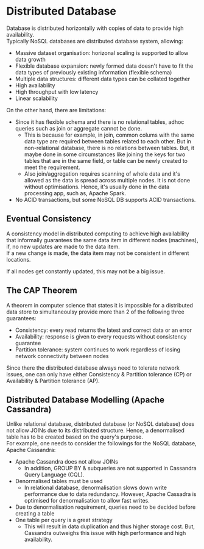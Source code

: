 # Distributed Database
Database is distributed horizontally with copies of data to provide high availability.<br>
Typically NoSQL databases are distributed database system, allowing:
- Massive dataset organisation: horizonal scaling is supported to allow data growth
- Flexible database expansion: newly formed data doesn't have to fit the data types of previously existing information (flexible schema)
- Multiple data structures: different data types can be collated together
- High availability
- High throughput with low latency
- Linear scalability

On the other hand, there are limitations:
- Since it has flexible schema and there is no relational tables, adhoc queries such as join or aggregate cannot be done.
  - This is because for example, in join, common colums with the same data type are required between tables related to each other. But in non-relational database, there is no relations between tables. But, it maybe done in some circumstances like joining the keys for two tables that are in the same field, or table can be newly created to meet the requirement.
  - Also join/aggregation requires scanning of whole data and it's allowed as the data is spread across multiple nodes. It is not done without optimisations. Hence, it's usually done in the data processing app, such as, Apache Spark.
- No ACID transactions, but some NoSQL DB supports ACID transactions.

## Eventual Consistency
A consistency model in distributed computing to achieve high availability that 
informally guarantees the same data item in different nodes (machines), if, no new
updates are made to the data item.<br>
If a new change is made, the data item may not be consistent in different locations.

If all nodes get constantly updated, this may not be a big issue. 

## The CAP Theorem
A theorem in computer science that states it is impossible for a distributed data
store to simultaneoulsy provide more than 2 of the following three guarantees:
- Consistency: every read returns the latest and correct data or an error
- Availability: response is given to every requests without consistency guarantee
- Partition tolerance: system continues to work regardless of losing network
connectivity between nodes

Since there the distributed database always need to tolerate network issues, 
one can only have either Consistency & Partition tolerance (CP) or Availability &
Partition tolerance (AP).

## Distributed Database Modelling (Apache Cassandra)
Unlike relational database, distributed database (or NoSQL database) does not allow JOINs due to its distributed structure. 
Hence, a denormalised table has to be created based on the query's purpose.<br>
For example, one needs to consider the followings for the NoSQL database, Apache Cassandra:
- Apache Cassandra does not allow JOINs
  - In addition, GROUP BY & subqueries are not supported in Cassandra Query Language (CQL).
- Denormalised tables must be used
  - In relational database, denormalisation slows down write performance due to data redundancy. However, Apache Cassadra is optimised for denormalisation to allow fast writes.
- Due to denormalisation requirement, queries need to be decided before creating a table
- One table per query is a great strategy
  - This will result in data duplication and thus higher storage cost. But, Cassandra outweighs this issue with high performance and high availability. 


